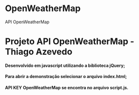 # OpenWeatherMap
API OpenWeatherMap

# Projeto API OpenWeatherMap - Thiago Azevedo

#### Desenvolvido em javascript utilizando a biblioteca jQuery;

#### Para abrir a demonstração selecionar o arquivo index.html;

#### API KEY OpenWeatherMap se encontra no arquivo script.js.
